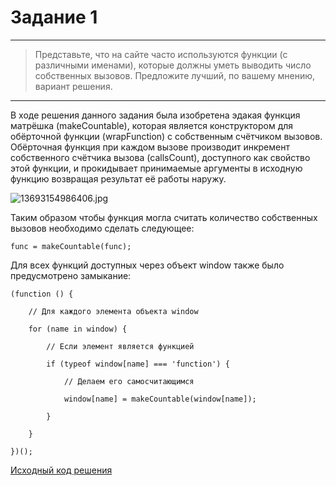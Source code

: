 # Задание 1
---
> Представьте, что на сайте часто используются функции (с различными именами), которые должны уметь выводить число собственных вызовов. Предложите лучший, по вашему мнению, вариант решения.

---

В ходе решения данного задания была изобретена эдакая функция матрёшка (makeCountable), которая является конструктором для обёрточной функции (wrapFunction) с собственным счётчиком вызовов. Обёрточная функция при каждом вызове производит инкремент собственного счётчика вызова (callsCount), доступного как свойство этой функции, и прокидывает принимаемые аргументы в исходную функцию возвращая результат её работы наружу.

![13693154986406.jpg](http://cs.pikabu.ru/images/big_size_comm/2013-05_5/13693154986406.jpg)

Таким образом чтобы функция могла считать количество собственных вызовов необходимо сделать следующее:

`func = makeCountable(func);`

Для всех функций доступных через объект window также было предусмотрено замыкание: 

    (function () {

        // Для каждого элемента объекта window

        for (name in window) {

            // Если элемент является функцией

            if (typeof window[name] === 'function') {

                // Делаем его самосчитающимся

                window[name] = makeCountable(window[name]);

            }

        }
    
    })();

[Исходный код решения](https://github.com/b-ff/OZON-TEST/blob/master/1/script.js)
